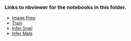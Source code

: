 
### Links to nbviewer for the notebooks in this folder.

- [Image Prep](https://nbviewer.jupyter.org/github/stowersinstitute/LIBPB-1390-Image3C/blob/master/4-Classifier/image_preprocessing.ipynb)
- [Train](https://nbviewer.jupyter.org/github/stowersinstitute/LIBPB-1390-Image3C/blob/master/4-Classifier/training_the_classifier.ipynb)
- [Infer Snail](https://nbviewer.jupyter.org/github/stowersinstitute/LIBPB-1390-Image3C/blob/master/4-Classifier/performance_testing.ipynb)
- [Infer Male](https://nbviewer.jupyter.org/github/stowersinstitute/LIBPB-1390-Image3C/blob/master/4-Classifier/predict_new_dataset.ipynb)
